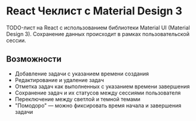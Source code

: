 # React Чеклист с Material Design 3

TODO-лист на React с использованием библиотеки Material UI (Material Design 3). Сохранение данных происходит в рамках пользовательской сессии.

## Возможности

- Добавление задачи с указанием времени создания
- Редактирование и удаление задач
- Отметка задач как выполненных с указанием времени завершения
- Сохранение задач и их статусов между сессиями пользователя
- Переключение между светлой и темной темами
- "Помодоро" — можно фиксировать время начала и завершения задачи
